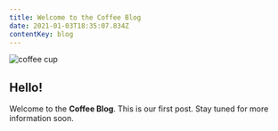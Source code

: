 ```yaml
---
title: Welcome to the Coffee Blog
date: 2021-01-03T18:35:07.834Z
contentKey: blog
---
```

![coffee cup](/img/cup_of_coffee.jpg "A delicious cup of coffee")

## **Hello!**

Welcome to the **Coffee Blog**. This is our first post. Stay tuned for more information soon.